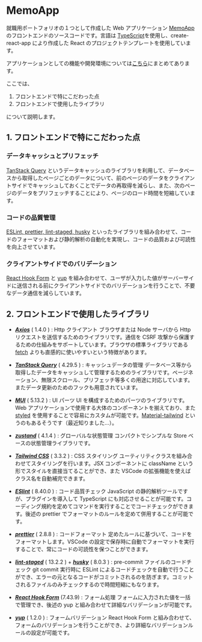 # MemoApp

就職用ポートフォリオの１つとして作成した Web アプリケーション [MemoApp](https://github.com/Taichiro-S/MemoApp-docker) のフロントエンドのソースコードです。言語は [TypeScript](https://www.typescriptlang.org/)を使用し、create-react-app により作成した React のプロジェクトテンプレートを使用しています。

アプリケーションとしての機能や開発環境については[こちら](https://github.com/Taichiro-S/MemoApp-docker)にまとめてあります。

ここでは、

1. フロントエンドで特にこだわった点
2. フロントエンドで使用したライブラリ

について説明します。

## 1. フロントエンドで特にこだわった点

### データキャッシュとプリフェッチ

[TanStack Query](#tanstack) というデータキャッシュのライブラリを利用して、データベースから取得したページごとのデータについて、前のページのデータをクライアントサイドでキャッシュしておくことでデータの再取得を減らし、また、次のページのデータをプリフェッチすることにより、ページのロード時間を短縮しています。

### コードの品質管理

[ESLint, prettier, lint-staged, husky](#linter) といったライブラリを組み合わせて、コードのフォーマットおよび静的解析の自動化を実現し、コードの品質および可読性を向上させています。

### クライアントサイドでのバリデーション

[React Hook Form](#form) と [yup](#yup) を組み合わせて、ユーザが入力した値がサーバーサイドに送信される前にクライアントサイドでのバリデーションを行うことで、不要なデータ通信を減らしています。

## 2. フロントエンドで使用したライブラリ

- **_[Axios](https://github.com/axios/axios)_** ( 1.4.0 ) : Http クライアント
  ブラウザまたは Node サーバから Http リクエストを送信するためのライブラリです。通信を CSRF 攻撃から保護するための仕組みをサポートしています。ブラウザの標準ライブラリである [fetch](https://developer.mozilla.org/ja/docs/Web/API/Fetch_API/Using_Fetch) よりも直感的に使いやすいという特徴があります。
  <br/><a id="tanstack"></a>
- **_[TanStack Query](https://tanstack.com/query/latest)_** ( 4.29.5 ) : キャッシュデータの管理
  データベース等から取得したデータをキャッシュして管理するためのライブラリです。ページネーション、無限スクロール、プリフェッチ等多くの用途に対応しています。またデータ更新のためのフックも用意されています。
  <br/>

- **_[MUI](https://mui.com/)_** ( 5.13.2 ) : UI パーツ
  UI を構成するためのパーツのライブラリです。Web アプリケーションで使用する大体のコンポーネントを揃えており、また [styled](https://mui.com/system/styled/) を使用することで容易にカスタムが可能です。[Material-tailwind](https://www.material-tailwind.com/) というのもあるそうです（最近知りました...）。
  <br/>

- **_[zustand](https://docs.pmnd.rs/zustand/getting-started/introduction)_** ( 4.1.4 ) : グローバルな状態管理
  コンパクトでシンプルな Store ベースの状態管理ライブラリです。
  <br/>

- **_[Tailwind CSS](https://tailwindcss.com/)_** ( 3.3.2 ) : CSS スタイリング
  ユーティリティクラスを組み合わせてスタイリングを行います。JSX コンポーネントに className という形でスタイルを直接当てることができ、また VSCode の拡張機能を使えばクラス名を自動補完できます。
  <br/><a id="linter"></a>

- **_[ESlint](https://eslint.org/)_** ( 8.40.0 ) : コード品質チェック
  JavaScript の静的解析ツールですが、プラグインを導入して TypeScript にも対応させることが可能です。コーディング規約を定めてコマンドを実行することでコードチェックができます。後述の prettier でフォーマットのルールを定めて併用することが可能です。
  <br/>

- **_[prettier](https://prettier.io/)_** ( 2.8.8 ) : コードフォーマット
  定めたルールに基づいて、コードをフォーマットします。VSCode の設定で保存時に自動でフォーマットを実行することで、常にコードの可読性を保つことができます。
  <br/>

- **_[lint-staged](https://github.com/okonet/lint-staged)_** ( 13.2.2 ) + **_[husky](https://mswjs.io/)_** ( 8.0.3 ) : pre-commit ファイルのコードチェック
  git commit 実行時に ESLint によるコードチェックを自動で行うことができ、エラーの元となるコードがコミットされるのを防ぎます。コミットされるファイルのみチェックするので時間短縮にもなります。
  <br/><a id="form"></a>

- **_[React Hook Form](https://www.react-hook-form.com/)_** (7.43.9) : フォーム処理
  フォームに入力された値を一括で管理でき、後述の yup と組み合わせて詳細なバリデーションが可能です。
  <br/><a id="yup"></a>

- **_[yup](https://github.com/jquense/yup/tree/master)_** ( 1.2.0 ) : フォームバリデーション
  React Hook Form と組み合わせて、フォームのバリデーションを行うことができ、より詳細なバリデーションルールの設定が可能です。

